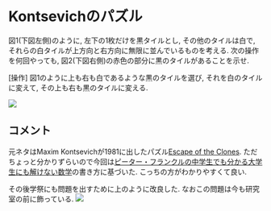 # Kontsevichのパズル

図1(下図左側)のように, 左下の1枚だけを黒タイルとし, その他のタイルは白で, それらの白タイルが上方向と右方向に無限に並んでいるものを考える.
次の操作を何回やっても, 図2(下図右側)の赤色の部分に黒のタイルがあることを示せ. 

[操作] 
図1のように上も右も白であるような黒のタイルを選び, それを白のタイルに変えて, その上も右も黒のタイルに変える.

![](https://masataka123.github.io/blog3/picture/kont.jpg)



## コメント
元ネタはMaxim Kontsevichが1981に出したパズル[Escape of the Clones](https://www.cut-the-knot.org/Curriculum/Games/CloneEscape.shtml).
ただちょっと分かりずらいので今回は[ピーター・フランクルの中学生でも分かる大学生にも解けない数学](https://www.amazon.co.jp/ピーター・フランクルの中学生でも分かる大学生にも解けない数学問題集%E3%80%881〉-ピーター-フランクル/dp/4535782628)の書き方に基づいた. こっちの方がわかりやすくて良い. 

その後学祭にも問題を出すために上のように改良した. なおこの問題は今も研究室の前に飾っている. 
![](https://masataka123.github.io/blog3/sub6/picture_room_2/IMG_8577.jpeg)

